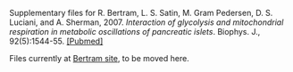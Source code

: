Supplementary files for R. Bertram, L. S. Satin, M. Gram Pedersen, D. S. Luciani, and A. Sherman, 2007. *Interaction of glycolysis and mitochondrial respiration in metabolic oscillations of pancreatic islets*. Biophys. J., 92(5):1544-55. [[Pubmed]](https://pubmed.ncbi.nlm.nih.gov/17172305/)

Files currently at [Bertram site](https://www.math.fsu.edu/~bertram/software/islet/BJ_07/), to be moved here.
